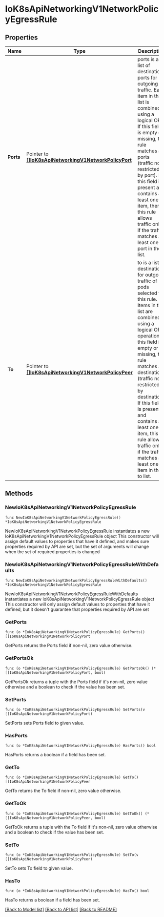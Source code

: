 # IoK8sApiNetworkingV1NetworkPolicyEgressRule

## Properties

Name | Type | Description | Notes
------------ | ------------- | ------------- | -------------
**Ports** | Pointer to [**[]IoK8sApiNetworkingV1NetworkPolicyPort**](IoK8sApiNetworkingV1NetworkPolicyPort.md) | ports is a list of destination ports for outgoing traffic. Each item in this list is combined using a logical OR. If this field is empty or missing, this rule matches all ports (traffic not restricted by port). If this field is present and contains at least one item, then this rule allows traffic only if the traffic matches at least one port in the list. | [optional] 
**To** | Pointer to [**[]IoK8sApiNetworkingV1NetworkPolicyPeer**](IoK8sApiNetworkingV1NetworkPolicyPeer.md) | to is a list of destinations for outgoing traffic of pods selected for this rule. Items in this list are combined using a logical OR operation. If this field is empty or missing, this rule matches all destinations (traffic not restricted by destination). If this field is present and contains at least one item, this rule allows traffic only if the traffic matches at least one item in the to list. | [optional] 

## Methods

### NewIoK8sApiNetworkingV1NetworkPolicyEgressRule

`func NewIoK8sApiNetworkingV1NetworkPolicyEgressRule() *IoK8sApiNetworkingV1NetworkPolicyEgressRule`

NewIoK8sApiNetworkingV1NetworkPolicyEgressRule instantiates a new IoK8sApiNetworkingV1NetworkPolicyEgressRule object
This constructor will assign default values to properties that have it defined,
and makes sure properties required by API are set, but the set of arguments
will change when the set of required properties is changed

### NewIoK8sApiNetworkingV1NetworkPolicyEgressRuleWithDefaults

`func NewIoK8sApiNetworkingV1NetworkPolicyEgressRuleWithDefaults() *IoK8sApiNetworkingV1NetworkPolicyEgressRule`

NewIoK8sApiNetworkingV1NetworkPolicyEgressRuleWithDefaults instantiates a new IoK8sApiNetworkingV1NetworkPolicyEgressRule object
This constructor will only assign default values to properties that have it defined,
but it doesn't guarantee that properties required by API are set

### GetPorts

`func (o *IoK8sApiNetworkingV1NetworkPolicyEgressRule) GetPorts() []IoK8sApiNetworkingV1NetworkPolicyPort`

GetPorts returns the Ports field if non-nil, zero value otherwise.

### GetPortsOk

`func (o *IoK8sApiNetworkingV1NetworkPolicyEgressRule) GetPortsOk() (*[]IoK8sApiNetworkingV1NetworkPolicyPort, bool)`

GetPortsOk returns a tuple with the Ports field if it's non-nil, zero value otherwise
and a boolean to check if the value has been set.

### SetPorts

`func (o *IoK8sApiNetworkingV1NetworkPolicyEgressRule) SetPorts(v []IoK8sApiNetworkingV1NetworkPolicyPort)`

SetPorts sets Ports field to given value.

### HasPorts

`func (o *IoK8sApiNetworkingV1NetworkPolicyEgressRule) HasPorts() bool`

HasPorts returns a boolean if a field has been set.

### GetTo

`func (o *IoK8sApiNetworkingV1NetworkPolicyEgressRule) GetTo() []IoK8sApiNetworkingV1NetworkPolicyPeer`

GetTo returns the To field if non-nil, zero value otherwise.

### GetToOk

`func (o *IoK8sApiNetworkingV1NetworkPolicyEgressRule) GetToOk() (*[]IoK8sApiNetworkingV1NetworkPolicyPeer, bool)`

GetToOk returns a tuple with the To field if it's non-nil, zero value otherwise
and a boolean to check if the value has been set.

### SetTo

`func (o *IoK8sApiNetworkingV1NetworkPolicyEgressRule) SetTo(v []IoK8sApiNetworkingV1NetworkPolicyPeer)`

SetTo sets To field to given value.

### HasTo

`func (o *IoK8sApiNetworkingV1NetworkPolicyEgressRule) HasTo() bool`

HasTo returns a boolean if a field has been set.


[[Back to Model list]](../README.md#documentation-for-models) [[Back to API list]](../README.md#documentation-for-api-endpoints) [[Back to README]](../README.md)


